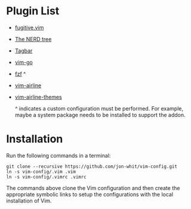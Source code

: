 Plugin List
===========

* [fugitive.vim](https://vimawesome.com/plugin/fugitive-vim)
* [The NERD tree](https://vimawesome.com/plugin/nerdtree-red)
* [Tagbar](https://vimawesome.com/plugin/tagbar)
* [vim-go](https://vimawesome.com/plugin/vim-go-sparks-fly)
* [fzf](https://vimawesome.com/plugin/fzf) ^
* [vim-airline](https://vimawesome.com/plugin/vim-airline)
* [vim-airline-themes](https://vimawesome.com/plugin/vim-airline-themes)

  ^ indicates a custom configuration must be performed. For example, maybe a system package
    needs to be installed to support the addon.

Installation
============
Run the following commands in a terminal:

```
git clone --recursive https://github.com/jon-whit/vim-config.git
ln -s vim-config/.vim .vim
ln -s vim-config/.vimrc .vimrc
```

The commands above clone the Vim configuration and then create
the appropriate symbolic links to setup the configurations with
the local installation of Vim.
